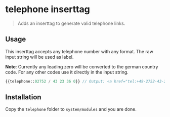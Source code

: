 # telephone inserttag

> Adds an inserttag to generate valid telephone links.


## Usage

This inserttag accepts any telephone number with any format. The raw input string will be used as label.

**Note**: Currently any leading zero will be converted to the german country code. For any other codes use it directly in the input string.

```PHP
{{telephone::02752 / 43 23 36 0}} // Output: <a href="tel:+49-2752-43-23-36-0">02752 / 43 23 36 0</a>
```

## Installation

Copy the `telephone` folder to `system/modules` and you are done.
